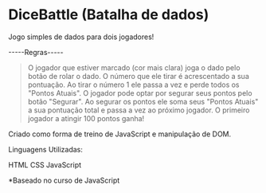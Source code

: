 # DiceBattle (Batalha de dados)

Jogo simples de dados para dois jogadores!

-----Regras-----
> O jogador que estiver marcado (cor mais clara) joga o dado pelo botão de rolar o dado.
> O número que ele tirar é acrescentado a sua pontuação.
> Ao tirar o número 1 ele passa a vez e perde todos os "Pontos Atuais".
> O jogador pode optar por segurar seus pontos pelo botão "Segurar".
> Ao segurar os pontos ele soma seus "Pontos Atuais" a sua pontuação total e passa a vez ao próximo jogador.
> O primeiro jogador a atingir 100 pontos ganha!

Criado como forma de treino de JavaScript e manipulação de DOM.

Linguagens Utilizadas:

HTML
CSS
JavaScript

*Baseado no curso de JavaScript
